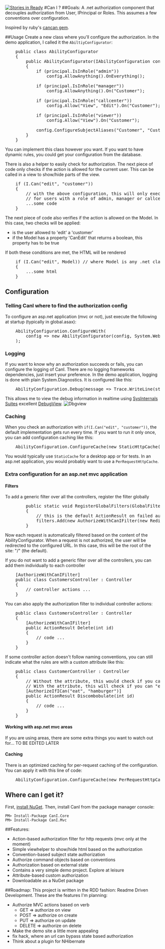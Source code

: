[![Stories in Ready](https://badge.waffle.io/michelgrootjans/cani.png?label=ready&title=Ready)](https://waffle.io/michelgrootjans/cani)
#Can I ?
##Goals:
A .net authorization component that decouples authorization from User, IPrincipal or Roles. 
This assumes a few conventions over configuration.

Inspired by ruby's [cancan gem](https://github.com/ryanb/cancan).

##Usage
Create a new class where you'll configure the authorization. In the demo application, I called it the ```AbiltiyConfigurator```:
<pre lang='csharp'>
    public class AbilityConfigurator
    {
        public AbilityConfigurator(IAbilityConfiguration config, IPrincipal principal)
        {
            if (principal.IsInRole("admin"))
                config.AllowAnything().OnEverything();

            if (principal.IsInRole("manager"))
                config.AllowAnything().On("Customer");

            if (principal.IsInRole("callcenter"))
                config.Allow("View", "Edit").On("Customer");

            if (principal.IsInRole("viewer"))
                config.Allow("View").On("Customer");

            config.ConfigureSubjectAliases("Customer", "Customers");
        }
    }
</pre>
You can implement this class however you want. If you want to have dynamic rules, you could get your configuration from the database.

There is also a helper to easily check for authorization. The next piece of code only checks if the action is allowed for the current user. This can be called in a view to show/hide parts of the view.
<pre lang='csharp'>
	if (I.Can("edit", "customer"))
	{
		// with the above configuration, this will only execute
		// for users with a role of admin, manager or callcenter
		...some code
	}
</pre>

The next piece of code also verifies if the action is allowed on the Model. In this case, two checks will be applied:
- is the user allowed to 'edit' a 'customer'
- if the Model has a property 'CanEdit' that returns a boolean, this property has to be true

If both these conditions are met, the HTML will be rendered
<pre lang='csharp'>
	if (I.Can("edit", Model)) // where Model is any .net class
	{
		...some html
	}
</pre>

## Configuration
### Telling CanI where to find the authorization config
To configure an asp.net application (mvc or not), just execute the following at startup (typically in global.asax):
<pre lang='csharp'>
	AbilityConfiguration.ConfigureWith(
		config => new AbilityConfigurator(config, System.Web.HttpContext.Current.User)
	);
</pre>

### Logging
If you want to know why an authorization succeeds or fails, you can configure the logging of CanI. There are no logging frameworks dependencies, just insert your preference. In the demo application, logging is done with plain System.Diagnostics. It is configured like this:
<pre lang='csharp'>
    AbilityConfiguration.Debug(message => Trace.WriteLine(string.Format("Authorization: {0}", message))).Verbose();
</pre>
This allows me to view the debug information in realtime using [SysInternals Suites](http://technet.microsoft.com/en-us/sysinternals/bb842062.aspx) excellent [DebugView](http://technet.microsoft.com/en-us/sysinternals/bb896647). ![Dbgview](https://raw.githubusercontent.com/michelgrootjans/CanI/master/img/DebugInformation.png)

### Caching
When you check an authorization with ```if(I.Can("edit", "customer"))```, the default implementation gets run every time. If you want to run it only once, you can add configuration caching like this:
<pre lang='csharp'>
    AbilityConfiguration.ConfigureCache(new StaticHttpCache());
</pre>
You would typically use ```StaticCache``` for a desktop app or for tests. In an asp.net application, you would probably want to use a ```PerRequestHttpCache```.

### Extra configuration for an asp.net mvc application
#### Filters
To add a generic filter over all the controllers, register the filter globally
<pre lang='csharp'>
        public static void RegisterGlobalFilters(GlobalFilterCollection filters)
        {
			// this is the default ActionResult on failed authorization
            filters.Add(new AuthorizeWithCanIFilter(new RedirectResult("/")));
        }
</pre>
Now each request is automatically filtered based on the content of the AbilityConfigurator. When a request is not authorized, the user will be redirected to the configured URL. In this case, this will be the root of the site: "/" (the default).

If you do not want to add a generic filter over all the controllers, you can add them individually to each controller
<pre lang='csharp'>
    [AuthorizeWithCanIFilter]
    public class CustomersController : Controller
    {
		// controller actions ...
	}
</pre>

You can also apply the authorization filter to individual controller actions:
<pre lang='csharp'>
    public class CustomersController : Controller
    {
        [AuthorizeWithCanIFilter]
        public ActionResult Delete(int id)
        {
			// code ...
        }
	}
</pre>

If some controller action doesn't follow naming conventions, you can still indicate what the rules are with a custom attribute like this:
<pre lang='csharp'>
    public class CustomerController : Controller
    {
		// Without the attribute, this would check if you can "discombobulate" a "customer"
		// With the attribute, this will check if you can "eat" a "hamburger"
        [AuthorizeIfICan("eat", "hamburger")] 
        public ActionResult Discombobulate(int id)
        {
			// code ...
        }
	}
</pre>

#### Working with asp.net mvc areas
If you are using areas, there are some extra things you want to watch out for...
TO BE EDITED LATER

#### Caching
There is an optimized caching for per-request caching of the configuration. You can apply it with this line of code:
<pre lang='csharp'>
    AbilityConfiguration.ConfigureCache(new PerRequestHttpCache());
</pre>

Where can I get it?
--------------------------------
First, [install NuGet](http://docs.nuget.org/docs/start-here/installing-nuget). Then, install CanI from the package manager console:

    PM> Install-Package CanI.Core
    PM> Install-Package CanI.Mvc


##Features:
- Action-based authorization filter for http requests (mvc only at the moment)
- Simple viewhelper to show/hide html based on the authorization
- Convention-based subject state authorization
- Authorize command objects based on conventions
- Authorization based on external state
- Contains a very simple demo project. Explore at leisure
- Attribute-based custom authorization
- Downloadable as a NuGet package

##Roadmap:
This project is written in the RDD fashion: Readme Driven Development. These are the features I'm planning:

- Authorize MVC actions based on verb
  - GET => authorize on view
  - POST => authorize on create
  - PUT => authorize on update
  - DELETE => authorize on delete
- Make the demo site a little more appealing
- fix hack, where an url can bypass state based authorization
- Think about a plugin for NHibernate

